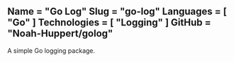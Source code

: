 Name = "Go Log"
Slug = "go-log"
Languages = [ "Go" ]
Technologies = [ "Logging" ]
GitHub = "Noah-Huppert/golog"
---
A simple Go logging package.
